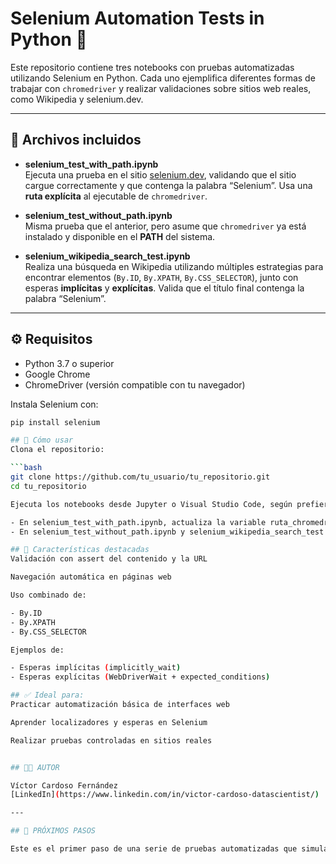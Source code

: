 # Selenium Automation Tests in Python 🧪

Este repositorio contiene tres notebooks con pruebas automatizadas utilizando Selenium en Python. Cada uno ejemplifica diferentes formas de trabajar con `chromedriver` y realizar validaciones sobre sitios web reales, como Wikipedia y selenium.dev.

---

## 📁 Archivos incluidos

- **selenium_test_with_path.ipynb**  
  Ejecuta una prueba en el sitio [selenium.dev](https://www.selenium.dev/), validando que el sitio cargue correctamente y que contenga la palabra “Selenium”. Usa una **ruta explícita** al ejecutable de `chromedriver`.

- **selenium_test_without_path.ipynb**  
  Misma prueba que el anterior, pero asume que `chromedriver` ya está instalado y disponible en el **PATH** del sistema.

- **selenium_wikipedia_search_test.ipynb**  
  Realiza una búsqueda en Wikipedia utilizando múltiples estrategias para encontrar elementos (`By.ID`, `By.XPATH`, `By.CSS_SELECTOR`), junto con esperas **implícitas** y **explícitas**. Valida que el título final contenga la palabra “Selenium”.

---

## ⚙️ Requisitos

- Python 3.7 o superior  
- Google Chrome  
- ChromeDriver (versión compatible con tu navegador)

Instala Selenium con:

```bash
pip install selenium

## 🚀 Cómo usar
Clona el repositorio:

```bash
git clone https://github.com/tu_usuario/tu_repositorio.git
cd tu_repositorio

Ejecuta los notebooks desde Jupyter o Visual Studio Code, según prefieras. Asegúrate de tener chromedriver:

- En selenium_test_with_path.ipynb, actualiza la variable ruta_chromedriver con la ruta exacta en tu equipo.
- En selenium_test_without_path.ipynb y selenium_wikipedia_search_test.ipynb, asegúrate de que chromedriver esté disponible en tu PATH.

## 📌 Características destacadas
Validación con assert del contenido y la URL

Navegación automática en páginas web

Uso combinado de:

- By.ID
- By.XPATH
- By.CSS_SELECTOR

Ejemplos de:

- Esperas implícitas (implicitly_wait)
- Esperas explícitas (WebDriverWait + expected_conditions)

## ✅ Ideal para:
Practicar automatización básica de interfaces web

Aprender localizadores y esperas en Selenium

Realizar pruebas controladas en sitios reales


## 👨‍💻 AUTOR

Víctor Cardoso Fernández  
[LinkedIn](https://www.linkedin.com/in/victor-cardoso-datascientist/) | [GitHub](https://github.com/victorpython)

---

## 🚀 PRÓXIMOS PASOS

Este es el primer paso de una serie de pruebas automatizadas que simularán flujos de interacción con modelos de inteligencia artificial en interfaces web. ¡Mantente atento!

